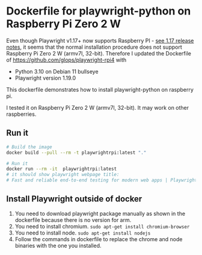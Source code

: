 # Dockerfile for playwright-python on Raspberry Pi Zero 2 W

Even though Playwright v1.17+ now supports Raspberry PI - [see 1.17 release notes](https://github.com/microsoft/playwright/releases/tag/v1.17.0), it seems that the normal installation procedure does not support Raspberry Pi Zero 2 W (armv7l, 32-bit). Therefore I updated the Dockerfile of https://github.com/glops/playwright-rpi4 with 
- Python 3.10 on Debian 11 bullseye
- Playwright version 1.19.0


This dockerfile demonstrates how to install playwright-python on raspberry pi. 

I tested it on Raspberry Pi Zero 2 W (armv7l, 32-bit). It may work on other raspberries.

## Run it

```bash
# Build the image
docker build --pull --rm -t playwrightrpi:latest "."

# Run it
docker run --rm -it  playwrightrpi:latest
# it should show playwright webpage title:
# Fast and reliable end-to-end testing for modern web apps | Playwright
```

## Install Playwright outside of docker

1. You need to download playwright package manually as shown in the dockerfile because there is no version for arm.
2. You need to install chromium. `sudo apt-get install chromium-browser`
3. You need to install node. `sudo apt-get install nodejs`
4. Follow the commands in dockerfile to replace the chrome and node binaries with the one you installed.
